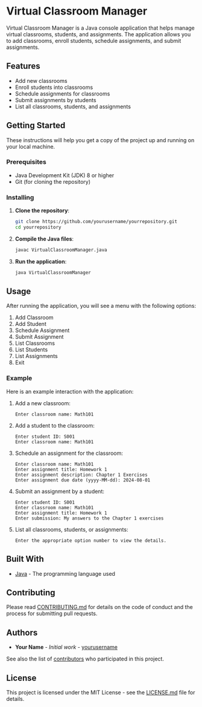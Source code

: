 # Virtual Classroom Manager

Virtual Classroom Manager is a Java console application that helps manage virtual classrooms, students, and assignments. The application allows you to add classrooms, enroll students, schedule assignments, and submit assignments. 

## Features

- Add new classrooms
- Enroll students into classrooms
- Schedule assignments for classrooms
- Submit assignments by students
- List all classrooms, students, and assignments

## Getting Started

These instructions will help you get a copy of the project up and running on your local machine.

### Prerequisites

- Java Development Kit (JDK) 8 or higher
- Git (for cloning the repository)

### Installing

1. **Clone the repository**:
    ```bash
    git clone https://github.com/yourusername/yourrepository.git
    cd yourrepository
    ```

2. **Compile the Java files**:
    ```bash
    javac VirtualClassroomManager.java
    ```

3. **Run the application**:
    ```bash
    java VirtualClassroomManager
    ```

## Usage

After running the application, you will see a menu with the following options:

1. Add Classroom
2. Add Student
3. Schedule Assignment
4. Submit Assignment
5. List Classrooms
6. List Students
7. List Assignments
8. Exit

### Example

Here is an example interaction with the application:

1. Add a new classroom:
    ```
    Enter classroom name: Math101
    ```

2. Add a student to the classroom:
    ```
    Enter student ID: S001
    Enter classroom name: Math101
    ```

3. Schedule an assignment for the classroom:
    ```
    Enter classroom name: Math101
    Enter assignment title: Homework 1
    Enter assignment description: Chapter 1 Exercises
    Enter assignment due date (yyyy-MM-dd): 2024-08-01
    ```

4. Submit an assignment by a student:
    ```
    Enter student ID: S001
    Enter classroom name: Math101
    Enter assignment title: Homework 1
    Enter submission: My answers to the Chapter 1 exercises
    ```

5. List all classrooms, students, or assignments:
    ```
    Enter the appropriate option number to view the details.
    ```

## Built With

- [Java](https://www.oracle.com/java/technologies/javase-downloads.html) - The programming language used

## Contributing

Please read [CONTRIBUTING.md](CONTRIBUTING.md) for details on the code of conduct and the process for submitting pull requests.

## Authors

- **Your Name** - *Initial work* - [yourusername](https://github.com/yourusername)

See also the list of [contributors](https://github.com/yourusername/yourrepository/contributors) who participated in this project.

## License

This project is licensed under the MIT License - see the [LICENSE.md](LICENSE.md) file for details.
